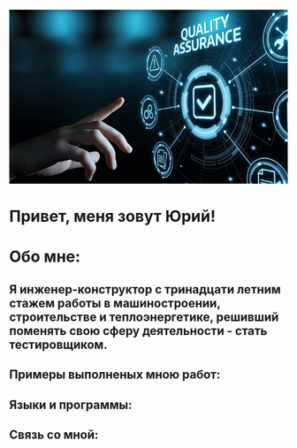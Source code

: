 ![Header](https://github.com/Uri1987/Uri1987/blob/main/assets/quality-assurance-servic_1.jpg__800x500_q80_crop_subject_location-570%2C252_subsampling-2.jpg)
# Привет, меня зовут Юрий!

# Обо мне: 
## Я инженер-конструктор с тринадцати летним стажем работы в машиностроении, строительстве и теплоэнергетике, решивший поменять свою сферу деятельности - стать тестировщиком.

## Примеры выполненых мною работ:



## Языки и программы:



## Связь со мной: